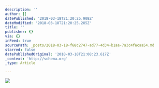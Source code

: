 ```yaml
---
description: ''
author: []
datePublished: '2018-03-18T21:20:25.908Z'
dateModified: '2018-03-18T21:20:25.285Z'
title: ''
publisher: {}
via: {}
inFeed: true
sourcePath: _posts/2018-03-18-f68c2747-ad77-4d34-b1aa-7a3c4fecaa54.md
starred: false
datePublishedOriginal: '2018-03-18T21:08:23.617Z'
_context: 'http://schema.org'
_type: Article

---
```

![](https://the-grid-user-content.s3-us-west-2.amazonaws.com/36bd2e77-6d71-4c71-8945-1729f9af0957.jpg)